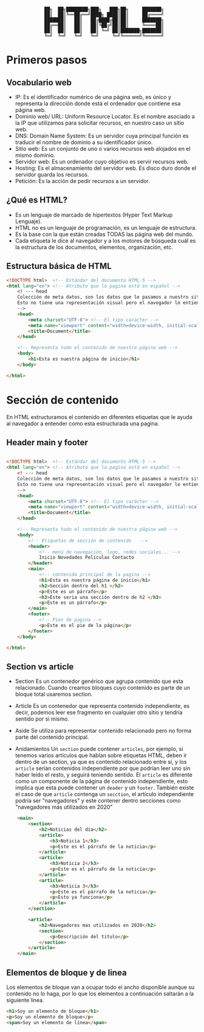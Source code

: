                   ██╗  ██╗████████╗███╗   ███╗██╗     ███████╗
                  ██║  ██║╚══██╔══╝████╗ ████║██║     ██╔════╝
                  ███████║   ██║   ██╔████╔██║██║     ███████╗
                  ██╔══██║   ██║   ██║╚██╔╝██║██║     ╚════██║
                  ██║  ██║   ██║   ██║ ╚═╝ ██║███████╗███████║
                  ╚═╝  ╚═╝   ╚═╝   ╚═╝     ╚═╝╚══════╝╚══════╝


# Primeros pasos

## Vocabulario web

- IP: Es el identificador numérico de una página web, es único y representa la dirección donde está el ordenador que contiene esa página web.
- Dominio web/ URL: Uniform Resource Locator. Es el nombre asociado a la IP que utilizamos para solicitar recursos, en nuestro caso un sitio web.
- DNS: Domain Name System: Es un servidor cuya principal función es traducir el nombre de dominio a su identificador único.
- Sitio web: Es un conjunto de uno o varios recursos web alojados en el mismo dominio.
- Servidor web: Es un ordenador cuyo objetivo es servir recursos web.
- Hosting: Es el almacenamiento del servidor web. Es disco duro donde el servidor guarda los recursos.
- Petición: Es la acción de pedir recursos a un servidor.

## ¿Qué es HTML?
- Es un lenguaje de marcado de hipertextos (Hyper Text Markup Lenguaje).
- HTML no es un lenguaje de programación, es un lenguaje de estructura.
- Es la base con la que están creadas TODAS las página web del mundo.
- Cada etiqueta le dice al navegador y a los motores de búsqueda cuál es la estructura de los documentos, elementos, organización, etc.

## Estructura básica de HTML
```html
<!DOCTYPE html>  <!-- Estándar del documento HTML-5 -->
<html lang="en"> <!-- Atributo que la pagina está en español -->
	<! --- head
	Colección de meta datos, son los datos que le pasamos a nuestro sitio web
	Esto no tiene una representación visual pero el navegador lo entiende
	-->
	<head>
		<meta charset="UTF-8"> <!-- El tipo carácter -->
		<meta name="viewport" content="width=device-width, initial-scale=1.0">
		<title>Document</title>
	</head>

	<!-- Representa todo el contenido de nuestra página web -->
	<body> 
		<h1>Esta es nuestra página de inicio</h1>
	</body>

</html>
```

# Sección de contenido

En HTML estructuramos el contenido en diferentes etiquetas que le ayuda al navegador a entender como esta estructurada una pagina.

## Header main y footer

```html

<!DOCTYPE html>  <!-- Estándar del documento HTML-5 -->
<html lang="en"> <!-- Atributo que la pagina está en español -->
	<! --- head
	Colección de meta datos, son los datos que le pasamos a nuestro sitio web
	Esto no tiene una representación visual pero el navegador lo entiende
	-->
	<head>
		<meta charset="UTF-8"> <!-- El tipo carácter -->
		<meta name="viewport" content="width=device-width, initial-scale=1.0">
		<title>Document</title>
	</head>

	<!-- Representa todo el contenido de nuestra página web -->
	<body> 
		<!-- Etiquetas de sección de contenido   -->
		<header>
			<!-- menú de navegación, logo, redes sociales... -->
			Inicio Novedades Peliculas Contacto
		</header>
		<main>
			<!-- contenido principal de la pagina -->
			<h1>Esta es nuestra página de inicio</h1>
			<h2>Sección dentro del h1 </h2>
			<p>Este es un párrafo</p>
			<h3>Este seria una sección dentro de h2 </h3>
			<p>Este es un párrafo</p>
		</main>
		<footer>
			<!-- Pies de pagina -->
			<p>Este es el pie de la página</p>
		</footer>
	</body>

</html>
```

## Section vs article

- Section
Es un contenedor genérico que agrupa contenido que esta relacionado. Cuando creamos bloques cuyo contenido es parte de un bloque total usaremos section.

- Article
Es un contenedor que representa contenido independiente, es decir, podemos leer ese fragmento en cualquier otro sitio y tendría sentido por sí mismo.

- Aside
Se utiliza para representar contenido relacionado pero no forma parte del contenido principal.

- Anidamientos
Un `section` puede contener `articles`, por ejemplo, si tenemos varios artículos que hablan sobre etiquetas HTML, deben ir dentro de un section, ya que es contenido relacionado entre sí, y los `article` serían contenidos independiente por que podrían leer uno sin haber leído el resto, y seguirá teniendo sentido.
El `article` es diferente como un componente de la página de contenido independiente, esto implica que esta puede contener un `deader` y un `footer`.
También existe el caso de que `article` contenga un `secction`, el artículo independiente podría ser "navegadores" y este contener dentro secciones como "navegadores más utilizados en 2020"

````html
	<main>
		<section>
			<h2>Noticias del día</h2>
			<article>
				<h3>Noticia 1</h3>
				<p>Este es el párrafo de la noticia</p>
			</article>
			<article>
				<h3>Noticia 2</h3>
				<p>Este es el párrafo de la noticia</p>
			</article>
			<article>
				<h3>Noticia 3</h3>
				<p>Este es el párrafo de la noticia</p>
				<p>Esto ya funciona</p>
			</article>
		</section>

		<article>
			<h2>Navegadores mas utilizados en 2020</h2>
			<section>
				<p>Descripción del titulo</p>
			</section>
		</article>
	</main>
````

## Elementos de bloque y de linea

Los elementos de bloque van a ocupar todo el ancho disponible aunque su contenido no lo haga, por lo que los elementos a continuación saltarán a la siguiente línea.

````html
<h1>Soy un elemento de bloque</h1>
<p>Soy un elemento de bloque</p>
<span>Soy un elemento de línea</span>
````
